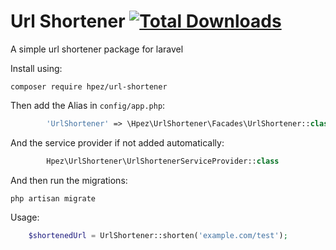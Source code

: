 # Url Shortener [![Total Downloads](https://poser.pugx.org/hpez/url-shortener/downloads)](//packagist.org/packages/hpez/url-shortener)

A simple url shortener package for laravel

Install using:
```shell script
composer require hpez/url-shortener
```

Then add the Alias in `config/app.php`:
```php        
        'UrlShortener' => \Hpez\UrlShortener\Facades\UrlShortener::class,
```

And the service provider if not added automatically:
```php
        Hpez\UrlShortener\UrlShortenerServiceProvider::class
```

And then run the migrations:
```shell script
php artisan migrate        
```

Usage:
```php
    $shortenedUrl = UrlShortener::shorten('example.com/test');
```
